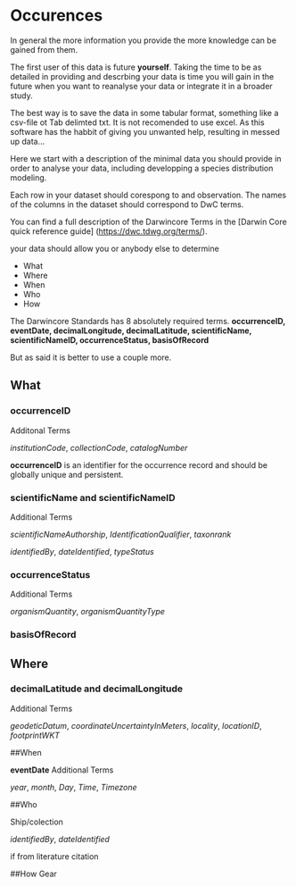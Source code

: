 # Occurences
In general the more information you provide the more knowledge can be gained from them.

The first user of this data is future **yourself**. Taking the time to be as detailed in providing and descrbing your data is time you will gain in the future when you want to reanalyse your data or integrate it in a broader study.

The best way is to save the data in some tabular format, something like a csv-file ot Tab delimted txt. It is not recomended to use excel. As this software has the habbit of giving you unwanted help, resulting in messed up data...

Here we start with a description of the minimal data you should provide in order to analyse your data, including developping a species distribution modeling.

Each row in your dataset should corespong to and observation.
The names of the columns in the dataset should correspond to DwC terms.

You can find a full description of the Darwincore Terms in the [Darwin Core quick reference guide] (https://dwc.tdwg.org/terms/). 

your data should allow you or anybody else to determine

- What
- Where
- When
- Who
- How


The Darwincore Standards has 8 absolutely required terms. **occurrenceID, eventDate, decimalLongitude, decimalLatitude, scientificName, scientificNameID, occurrenceStatus, basisOfRecord**

But as said it is better to use a couple more.







## What
### occurrenceID

Additonal Terms

*institutionCode*, *collectionCode*, *catalogNumber*

**occurrenceID** is an identifier for the occurrence record and should be globally unique and persistent. 

### scientificName and scientificNameID

Additional Terms

*scientificNameAuthorship*, *IdentificationQualifier*, *taxonrank*

*identifiedBy*, *dateIdentified*, *typeStatus*


### occurrenceStatus

Additional Terms

*organismQuantity*, *organismQuantityType*

### basisOfRecord


## Where
### decimalLatitude and decimalLongitude

Additional Terms

*geodeticDatum*, *coordinateUncertaintyInMeters*, *locality*, *locationID*, *footprintWKT*


##When

**eventDate**
Additional Terms

*year*, 
*month*,
*Day*,
*Time*,
*Timezone*



##Who


Ship/colection

*identifiedBy*, *dateIdentified*


if from literature
citation

##How
Gear




